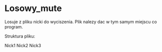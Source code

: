 # Losowy_mute
Losuje z pliku nicki do wyciszenia.
Plik nalezy dac w tym samym miejscu co program.

Struktura pliku:

Nick1
Nick2
Nick3
